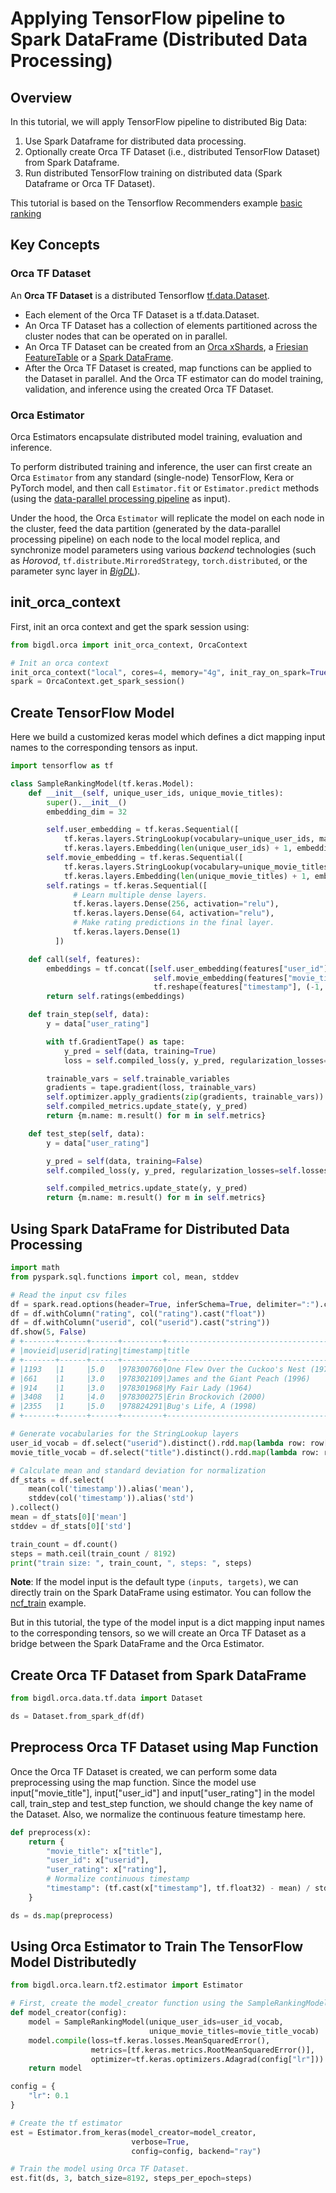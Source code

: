 # Applying TensorFlow pipeline to Spark DataFrame (Distributed Data Processing)

## Overview

In this tutorial, we will apply TensorFlow pipeline to distributed Big Data: 

1. Use Spark Dataframe for distributed data processing.
2. Optionally create Orca TF Dataset (i.e., distributed TensorFlow Dataset) from Spark Dataframe.
3. Run distributed TensorFlow training on distributed data (Spark Dataframe or Orca TF Dataset).

This tutorial is based on the Tensorflow Recommenders example [basic ranking](https://www.tensorflow.org/recommenders/examples/basic_ranking)

## Key Concepts

### Orca TF Dataset
An **Orca TF Dataset** is a distributed Tensorflow [tf.data.Dataset](https://www.tensorflow.org/api_docs/python/tf/data/Dataset).
- Each element of the Orca TF Dataset is a tf.data.Dataset.
- An Orca TF Dataset has a collection of elements partitioned across the cluster nodes that can be operated on in parallel.
- An Orca TF Dataset can be created from an [Orca xShards](https://bigdl.readthedocs.io/en/latest/doc/Orca/Overview/data-parallel-processing.html#xshards-distributed-data-parallel-python-processing), a [Friesian FeatureTable](https://bigdl.readthedocs.io/en/latest/doc/PythonAPI/Friesian/feature.html) or a [Spark DataFrame](https://spark.apache.org/docs/latest/sql-programming-guide.html).
- After the Orca TF Dataset is created, map functions can be applied to the Dataset in parallel. And the Orca TF estimator can do model training, validation, and inference using the created Orca TF Dataset.

### Orca Estimator

Orca Estimators encapsulate distributed model training, evaluation and inference. 

To perform distributed training and inference, the user can first create an Orca `Estimator` from any standard (single-node) TensorFlow, Kera or PyTorch model, and then call `Estimator.fit` or `Estimator.predict`  methods (using the [data-parallel processing pipeline](../Overview/data-parallel-processing.md) as input).

Under the hood, the Orca `Estimator` will replicate the model on each node in the cluster, feed the data partition (generated by the data-parallel processing pipeline) on each node to the local model replica, and synchronize model parameters using various *backend* technologies (such as *Horovod*, `tf.distribute.MirroredStrategy`, `torch.distributed`, or the parameter sync layer in [*BigDL*](https://github.com/intel-analytics/BigDL)).

## init_orca_context

First, init an orca context and get the spark session using:
```python
from bigdl.orca import init_orca_context, OrcaContext

# Init an orca context
init_orca_context("local", cores=4, memory="4g", init_ray_on_spark=True)
spark = OrcaContext.get_spark_session()
```

## Create TensorFlow Model

Here we build a customized keras model which defines a dict mapping input names to the corresponding tensors as input.

```python
import tensorflow as tf

class SampleRankingModel(tf.keras.Model):
    def __init__(self, unique_user_ids, unique_movie_titles):
        super().__init__()
        embedding_dim = 32

        self.user_embedding = tf.keras.Sequential([
            tf.keras.layers.StringLookup(vocabulary=unique_user_ids, mask_token=None),
            tf.keras.layers.Embedding(len(unique_user_ids) + 1, embedding_dim)])
        self.movie_embedding = tf.keras.Sequential([
            tf.keras.layers.StringLookup(vocabulary=unique_movie_titles, mask_token=None),
            tf.keras.layers.Embedding(len(unique_movie_titles) + 1, embedding_dim)])
        self.ratings = tf.keras.Sequential([
              # Learn multiple dense layers.
              tf.keras.layers.Dense(256, activation="relu"),
              tf.keras.layers.Dense(64, activation="relu"),
              # Make rating predictions in the final layer.
              tf.keras.layers.Dense(1)
          ])

    def call(self, features):
        embeddings = tf.concat([self.user_embedding(features["user_id"]),
                                self.movie_embedding(features["movie_title"]),
                                tf.reshape(features["timestamp"], (-1, 1))], axis=1)
        return self.ratings(embeddings)

    def train_step(self, data):
        y = data["user_rating"]

        with tf.GradientTape() as tape:
            y_pred = self(data, training=True)
            loss = self.compiled_loss(y, y_pred, regularization_losses=self.losses)

        trainable_vars = self.trainable_variables
        gradients = tape.gradient(loss, trainable_vars)
        self.optimizer.apply_gradients(zip(gradients, trainable_vars))
        self.compiled_metrics.update_state(y, y_pred)
        return {m.name: m.result() for m in self.metrics}

    def test_step(self, data):
        y = data["user_rating"]

        y_pred = self(data, training=False)
        self.compiled_loss(y, y_pred, regularization_losses=self.losses)

        self.compiled_metrics.update_state(y, y_pred)
        return {m.name: m.result() for m in self.metrics}
```

## Using Spark DataFrame for Distributed Data Processing

```python
import math
from pyspark.sql.functions import col, mean, stddev

# Read the input csv files
df = spark.read.options(header=True, inferSchema=True, delimiter=":").csv("/path/to/input_file")
df = df.withColumn("rating", col("rating").cast("float"))
df = df.withColumn("userid", col("userid").cast("string"))
df.show(5, False)
# +-------+------+------+---------+--------------------------------------+----------------------------+
# |movieid|userid|rating|timestamp|title                                 |genres                      |
# +-------+------+------+---------+--------------------------------------+----------------------------+
# |1193   |1     |5.0   |978300760|One Flew Over the Cuckoo's Nest (1975)|Drama                       |
# |661    |1     |3.0   |978302109|James and the Giant Peach (1996)      |Animation|Children's|Musical|
# |914    |1     |3.0   |978301968|My Fair Lady (1964)                   |Musical|Romance             |
# |3408   |1     |4.0   |978300275|Erin Brockovich (2000)                |Drama                       |
# |2355   |1     |5.0   |978824291|Bug's Life, A (1998)                  |Animation|Children's|Comedy |
# +-------+------+------+---------+--------------------------------------+----------------------------+

# Generate vocabularies for the StringLookup layers
user_id_vocab = df.select("userid").distinct().rdd.map(lambda row: row["userid"]).collect()
movie_title_vocab = df.select("title").distinct().rdd.map(lambda row: row["title"]).collect()

# Calculate mean and standard deviation for normalization
df_stats = df.select(
    mean(col('timestamp')).alias('mean'),
    stddev(col('timestamp')).alias('std')
).collect()
mean = df_stats[0]['mean']
stddev = df_stats[0]['std']

train_count = df.count()
steps = math.ceil(train_count / 8192)
print("train size: ", train_count, ", steps: ", steps)
```

**Note**: If the model input is the default type `(inputs, targets)`, we can directly train on the Spark DataFrame using estimator. You can follow the [ncf_train](https://github.com/intel-analytics/BigDL/blob/main/python/friesian/example/ncf/ncf_train.py) example.

But in this tutorial, the type of the model input is a dict mapping input names to the corresponding tensors, so we will create an Orca TF Dataset as a bridge between the Spark DataFrame and the Orca Estimator.

## Create Orca TF Dataset from Spark DataFrame

```python
from bigdl.orca.data.tf.data import Dataset

ds = Dataset.from_spark_df(df)
```

## Preprocess Orca TF Dataset using Map Function

Once the Orca TF Dataset is created, we can perform some data preprocessing using the map function. Since the model use input["movie_title"], input["user_id"] and input["user_rating"] in the model call, train_step and test_step function, we should change the key name of the Dataset. Also, we normalize the continuous feature timestamp here.

```python
def preprocess(x):
    return {
        "movie_title": x["title"],
        "user_id": x["userid"],
        "user_rating": x["rating"],
        # Normalize continuous timestamp
        "timestamp": (tf.cast(x["timestamp"], tf.float32) - mean) / stddev
    }

ds = ds.map(preprocess)
```

## Using Orca Estimator to Train The TensorFlow Model Distributedly

```python
from bigdl.orca.learn.tf2.estimator import Estimator

# First, create the model_creator function using the SampleRankingModel defined in # Create TensorFlow model
def model_creator(config):
    model = SampleRankingModel(unique_user_ids=user_id_vocab,
                               unique_movie_titles=movie_title_vocab)
    model.compile(loss=tf.keras.losses.MeanSquaredError(),
                  metrics=[tf.keras.metrics.RootMeanSquaredError()],
                  optimizer=tf.keras.optimizers.Adagrad(config["lr"]))
    return model

config = {
    "lr": 0.1
}

# Create the tf estimator
est = Estimator.from_keras(model_creator=model_creator,
                           verbose=True,
                           config=config, backend="ray")

# Train the model using Orca TF Dataset.
est.fit(ds, 3, batch_size=8192, steps_per_epoch=steps)
```
